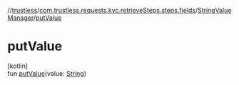 //[trustless](../../../index.md)/[com.trustless.requests.kyc.retrieveSteps.steps.fields](../index.md)/[StringValueManager](index.md)/[putValue](put-value.md)

# putValue

[kotlin]\
fun [putValue](put-value.md)(value: [String](https://kotlinlang.org/api/latest/jvm/stdlib/kotlin/-string/index.html))
